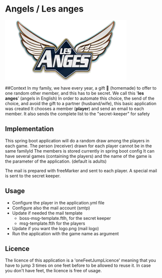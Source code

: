 # Angels / Les anges

![image](src/main/resources/logo.png)



##Context
In my family, we have every year, a gift :gift: (homemade) to offer to one random other member, and this has to be secret. 
We call this '**les anges**' (angels in English)
In order to automate this choice, the send of the choice, and avoid the gift to  a partner (husband/wife), this basic application was created
It chooses a member (**player**) and send an email to each member. 
It also sends the complete list to the "secret-keeper" for safety 

## Implementation 
This spring boot application will do a random draw among the players in each game. 
The person (receiver) drawn for each player cannot be in the same familyId
The members is stored currently in spring boot config
It can have several games (containing the players) and the name of the game is the  parameter of the application. (default is adults)

The mail is prepared with freeMarker and sent to each player.
A special mail is sent to the secret keeper.

## Usage 
- Configure the player in the application.yml file 
- Configure also the mail account (smtp)
- Update if needed the mail template
    - boss-msg-template.ftlh, for the secret keeper
    - msg-template.ftlh for the players
- Update if you want the logo.png (mail logo)
- Run the application with the game name as argument

## Licence
The licence of this application is a 'oneFeetJumpLicence' meaning that you have to jump 3 times on one feet before to be allowed to reuse it. 
In case you don't have feet, the licence is free of usage.
